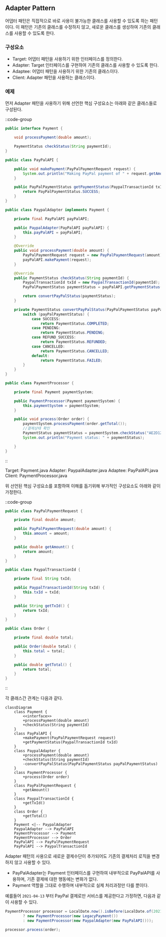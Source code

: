 ## Adapter Pattern

어댑터 패턴은 직접적으로 바로 사용이 불가능한 클래스를 사용할 수 있도록 하는 패턴이다. 
이 패턴은 기존의 클래스를 수정하지 않고, 새로운 클래스를 생성하여 기존의 클래스를 사용할 수 있도록 한다.


### 구성요소

- Target: 어댑터 패턴을 사용하기 위한 인터페이스를 정의한다.
- Adapter: Target 인터페이스를 구현하여 기존의 클래스를 사용할 수 있도록 한다.
- Adaptee: 어댑터 패턴을 사용하기 위한 기존의 클래스이다.
- Client: Adapter 패턴을 사용하는 클래스이다.

### 예제

먼저 Adapter 패턴을 사용하기 위해 선언한 핵심 구성요소는 아래와 같은 클래스들로 구성된다.

::code-group
```Payment.java
public interface Payment {

    void processPayment(double amount);

    PaymentStatus checkStatus(String paymentId);
}

```
```PayPalAPI.java
public class PayPalAPI {

    public void makePayment(PayPalPaymentRequest request) {
        System.out.println("Making PayPal payment of " + request.getAmount());
    }

    public PayPalPaymentStatus getPaymentStatus(PaypalTransactionId txId) {
        return PayPalPaymentStatus.SUCCESS;
    }
}
```
```PayPalAdapter.java
public class PaypalAdapter implements Payment {

    private final PayPalAPI payPalAPI;

    public PaypalAdapter(PayPalAPI payPalAPI) {
        this.payPalAPI = payPalAPI;
    }

    @Override
    public void processPayment(double amount) {
        PayPalPaymentRequest request = new PayPalPaymentRequest(amount);
        payPalAPI.makePayment(request);
    }

    @Override
    public PaymentStatus checkStatus(String paymentId) {
        PaypalTransactionId txId = new PaypalTransactionId(paymentId);
        PayPalPaymentStatus paymentStatus = payPalAPI.getPaymentStatus(txId);

        return convertPayPalStatus(paymentStatus);
    }

    private PaymentStatus convertPayPalStatus(PayPalPaymentStatus payPalPaymentStatus) {
        switch (payPalPaymentStatus) {
            case SUCCESS:
                return PaymentStatus.COMPLETED;
            case PENDING:
                return PaymentStatus.PENDING;
            case REFUND_SUCCESS:
                return PaymentStatus.REFUNDED;
            case CANCELLED:
                return PaymentStatus.CANCELLED;
            default:
                return PaymentStatus.FAILED;
        }
    }
}
```
```PaymentProcessor.java
public class PaymentProcessor {

    private final Payment paymentSystem;

    public PaymentProcessor(Payment paymentSystem) {
        this.paymentSystem = paymentSystem;
    }

    public void process(Order order) {
        paymentSystem.processPayment(order.getTotal());
        //결제상태 확인
        PaymentStatus paymentStatus = paymentSystem.checkStatus("AE2D123-12");
        System.out.println("Payment status: " + paymentStatus);

    }
}
```
::

Target: Payment.java
Adapter: PaypalAdapter.java
Adaptee: PayPalAPI.java
Client: PaymentProcessor.java

위 선언된 핵심 구성요소를 포함하여 이해를 돕기위해 부가적인 구성요소도 아래와 같이 가정한다.

::code-group
```PayPalPaymentRequest.java
public class PayPalPaymentRequest {

    private final double amount;

    public PayPalPaymentRequest(double amount) {
        this.amount = amount;
    }

    public double getAmount() {
        return amount;
    }
}
```

```PaypalTransactionId.java
public class PaypalTransactionId {

    private final String txId;

    public PaypalTransactionId(String txId) {
        this.txId = txId;
    }

    public String getTxId() {
        return txId;
    }
}
```

```Order.java
public class Order {

    private final double total;

    public Order(double total) {
        this.total = total;
    }

    public double getTotal() {
        return total;
    }
}
```
::


각 클래스간 관계는 다음과 같다.

```mermaid
classDiagram
    class Payment {
        <<interface>>
        +processPayment(double amount)
        +checkStatus(String paymentId)
    }
    class PayPalAPI {
        +makePayment(PayPalPaymentRequest request)
        +getPaymentStatus(PaypalTransactionId txId)
    }
    class PaypalAdapter {
        +processPayment(double amount)
        +checkStatus(String paymentId)
        -convertPayPalStatus(PayPalPaymentStatus payPalPaymentStatus)
    }
    class PaymentProcessor {
        +process(Order order)
    }
    class PayPalPaymentRequest {
        +getAmount()
    }
    class PaypalTransactionId {
        +getTxId()
    }
    class Order {
        +getTotal()
    }
    Payment <|-- PaypalAdapter
    PaypalAdapter --> PayPalAPI
    PaymentProcessor --> Payment
    PaymentProcessor --> Order
    PayPalAPI --> PayPalPaymentRequest
    PayPalAPI --> PaypalTransactionId
```

Adapter 패턴의 사용으로 새로운 결제수단이 추가되어도 기존의 결제처리 로직을 변경하지 않고 사용할 수 있다.
 * PayPalAdapter는 Payment 인터페이스를 구현하여 내부적으로 PayPalAPI를 사용하며, 기존 결제에 대한 행동에는 변화가 없다.
 * Payment 역할을 그대로 수행하며 내부적으로 실제 처리과정만 다를 뿐이다.

예를들어 `2021-04-13` 부터 PayPal 결제로만 서비스를 제공한다고 가정하면, 다음과 같이 사용할 수 있다.

```java
PaymentProcessor processor = LocalDate.now().isBefore(LocalDate.of(2021, 4, 13))
        ? new PaymentProcessor(new LegacyPayment())
        : new PaymentProcessor(new PaypalAdapter(new PayPalAPI()));

processor.process(order);
```